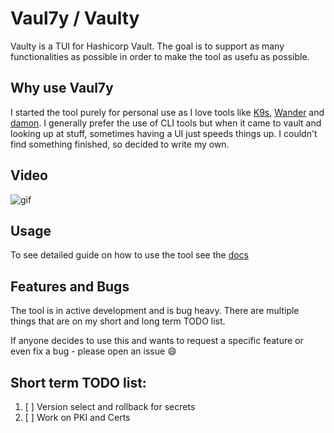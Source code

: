 # Vaul7y / Vaulty

Vaulty is a TUI for Hashicorp Vault. The goal is to support as many functionalities as possible in order to make the tool as usefu as possible.   

## Why use Vaul7y 
   
I started the tool purely for personal use as I love tools like [K9s](https://github.com/derailed/k9s), [Wander](https://github.com/robinovitch61/wander) and [damon](https://github.com/hashicorp/damon). I generally prefer the use of CLI tools but when it came to vault and looking up at stuff, sometimes having a UI just speeds things up. I couldn't find something finished, so decided to write my own.

## Video
![gif](./images/vaulty-min.gif)

## Usage

To see detailed guide on how to use the tool see the [docs](./docs/usage.md)

## Features and Bugs

The tool is in active development and is bug heavy. There are multiple things that are on my short and long term TODO list.

If anyone decides to use this and wants to request a specific feature or even fix a bug - please open an issue :smile:

## Short term TODO list:
1. [ ] Version select and rollback for secrets
2. [ ] Work on PKI and Certs 